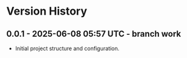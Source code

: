 # Version History

## 0.0.1 - 2025-06-08 05:57 UTC - branch work
- Initial project structure and configuration.
